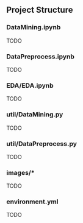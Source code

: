 ## Project Structure

### DataMining.ipynb

TODO

### DataPreprocess.ipynb

TODO

### EDA/EDA.ipynb

TODO

### util/DataMining.py

TODO

### util/DataPreprocess.py

TODO

### images/*

TODO

### environment.yml

TODO

